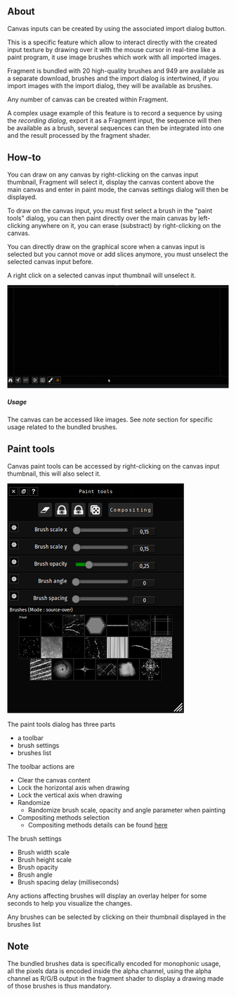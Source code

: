 ## About

Canvas inputs can be created by using the associated import dialog button.

This is a specific feature which allow to interact directly with the created input texture by drawing over it with the mouse cursor in real-time like a paint program, it use image brushes which work with all imported images.

Fragment is bundled with 20 high-quality brushes and 949 are available as a separate download, brushes and the import dialog is intertwined, if you import images with the import dialog, they will be available as brushes.

Any number of canvas can be created within Fragment.

A complex usage example of this feature is to record a sequence by using the *recording dialog*, export it as a Fragment input, the sequence will then be available as a brush, several sequences can then be integrated into one and the result processed by the fragment shader.

## How-to

You can draw on any canvas by right-clicking on the canvas input thumbnail, Fragment will select it, display the canvas content above the main canvas and enter in paint mode, the canvas settings dialog will then be displayed.

To draw on the canvas input, you must first select a brush in the "paint tools" dialog, you can then paint directly over the main canvas by left-clicking anywhere on it, you can erase (substract) by right-clicking on the canvas.

You can directly draw on the graphical score when a canvas input is selected but you cannot move or add slices anymore, you must unselect the selected canvas input before.

A right click on a selected canvas input thumbnail will unselect it.

![Fragment canvas input](gifs/canvas_input.gif)

##### Usage

The canvas can be accessed like images. See *note* section for specific usage related to the bundled brushes.

## Paint tools

Canvas paint tools  can be accessed by right-clicking on the canvas input thumbnail, this will also select it.

![Fragment paint tools](images/canvas_settings.png)

The paint tools dialog has three parts

- a toolbar
- brush settings
- brushes list

The toolbar actions are

- Clear the canvas content
- Lock the horizontal axis when drawing
- Lock the vertical axis when drawing
- Randomize
  - Randomize brush scale, opacity and angle parameter when painting
- Compositing methods selection
  - Compositing methods details can be found [here](https://developer.mozilla.org/fr/docs/Web/API/CanvasRenderingContext2D/globalCompositeOperation)

The brush settings

- Brush width scale
- Brush height scale
- Brush opacity
- Brush angle
- Brush spacing delay (milliseconds)

Any actions affecting brushes will display an overlay helper for some seconds to help you visualize the changes.

Any brushes can be selected by clicking on their thumbnail displayed in the brushes list 

## Note

The bundled brushes data is specifically encoded for monophonic usage, all the pixels data is encoded inside the alpha channel, using the alpha channel as R/G/B output in the fragment shader to display a drawing made of those brushes is thus mandatory.